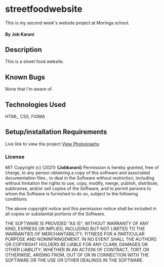 # streetfoodwebsite
This is my second week's website project at Moringa school. 
#### By Job Karani
## Description
This is a street food website. 
## Known Bugs
None that I'm aware of.
## Technologies Used
HTML, CSS, FIGMA
## Setup/installation Requirements
Live link to view the project <a href="https://jobkarani.github.io/streetfoodwebsite/">View Photography</a>
### License
MIT Copyright (c) {2021} **{Jobkarani}**
Permission is hereby granted, free of charge, to any person obtaining a copy of this software and associated documentation files , to deal in the Software without restriction, including without limitation the rights to use, copy, modify, merge, publish, distribute, sublicense, and/or sell copies of the Software, and to permit persons to whom the Software is furnished to do so, subject to the following conditions:

The above copyright notice and this permission notice shall be included in all copies or substantial portions of the Software.

THE SOFTWARE IS PROVIDED "AS IS", WITHOUT WARRANTY OF ANY KIND, EXPRESS OR IMPLIED, INCLUDING BUT NOT LIMITED TO THE WARRANTIES OF MERCHANTABILITY, FITNESS FOR A PARTICULAR PURPOSE AND NONINFRINGEMENT. IN NO EVENT SHALL THE AUTHORS OR COPYRIGHT HOLDERS BE LIABLE FOR ANY CLAIM, DAMAGES OR OTHER LIABILITY, WHETHER IN AN ACTION OF CONTRACT, TORT OR OTHERWISE, ARISING FROM, OUT OF OR IN CONNECTION WITH THE SOFTWARE OR THE USE OR OTHER DEALINGS IN THE SOFTWARE.
